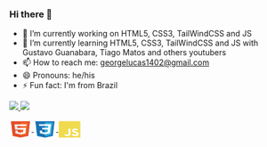 ### Hi there 👋
- 🔭 I’m currently working on HTML5, CSS3, TailWindCSS and JS
- 🌱 I’m currently learning HTML5, CSS3, TailWindCSS and JS with Gustavo Guanabara, Tiago Matos and others youtubers
- 📫 How to reach me: georgelucas1402@gmail.com
- 😄 Pronouns: he/his
- ⚡ Fun fact: I'm from Brazil

<div>
  <a href="https://github.com/George-Lucas-Lazarim">
  <img height="160em" src="https://github-readme-stats.vercel.app/api/top-langs/?username=George-Lucas-Lazarim&layout=compact&langs_count=16&theme=dark"/>
  <img height="160em" src="https://github-readme-stats.vercel.app/api?username=George-Lucas-Lazarim&show_icons=true&theme=dark&include_all_commits=true&count_private=true"/>
</div>
<div style="display: inline_block"><br>
  <img align="center" alt="Rafa-HTML" height="30" width="40" src="https://raw.githubusercontent.com/devicons/devicon/master/icons/html5/html5-original.svg">
  <img align="center" alt="Rafa-CSS" height="30" width="40" src="https://raw.githubusercontent.com/devicons/devicon/master/icons/css3/css3-original.svg">
  <img align="center" alt="Rafa-Js" height="30" width="40" src="https://raw.githubusercontent.com/devicons/devicon/master/icons/javascript/javascript-plain.svg">
</div>

